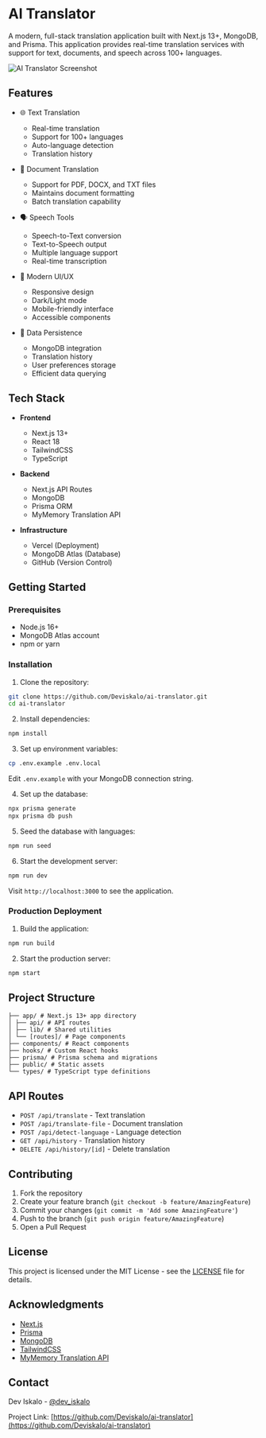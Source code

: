 # AI Translator

A modern, full-stack translation application built with Next.js 13+, MongoDB, and Prisma. This application provides real-time translation services with support for text, documents, and speech across 100+ languages.

![AI Translator Screenshot](screenshot.png)

## Features

- 🌐 Text Translation

  - Real-time translation
  - Support for 100+ languages
  - Auto-language detection
  - Translation history

- 📄 Document Translation

  - Support for PDF, DOCX, and TXT files
  - Maintains document formatting
  - Batch translation capability

- 🗣️ Speech Tools

  - Speech-to-Text conversion
  - Text-to-Speech output
  - Multiple language support
  - Real-time transcription

- 🎨 Modern UI/UX

  - Responsive design
  - Dark/Light mode
  - Mobile-friendly interface
  - Accessible components

- 💾 Data Persistence
  - MongoDB integration
  - Translation history
  - User preferences storage
  - Efficient data querying

## Tech Stack

- **Frontend**

  - Next.js 13+
  - React 18
  - TailwindCSS
  - TypeScript

- **Backend**

  - Next.js API Routes
  - MongoDB
  - Prisma ORM
  - MyMemory Translation API

- **Infrastructure**
  - Vercel (Deployment)
  - MongoDB Atlas (Database)
  - GitHub (Version Control)

## Getting Started

### Prerequisites

- Node.js 16+
- MongoDB Atlas account
- npm or yarn

### Installation

1. Clone the repository:

```bash
git clone https://github.com/Deviskalo/ai-translator.git
cd ai-translator
```

2. Install dependencies:

```bash
npm install
```

3. Set up environment variables:

```bash
cp .env.example .env.local
```

Edit `.env.example` with your MongoDB connection string.

4. Set up the database:

```bash
npx prisma generate
npx prisma db push
```

5. Seed the database with languages:

```bash
npm run seed
```

6. Start the development server:

```bash
npm run dev
```

Visit `http://localhost:3000` to see the application.

### Production Deployment

1. Build the application:

```bash
npm run build
```

2. Start the production server:

```bash
npm start
```

## Project Structure

```ai-translator/
├── app/ # Next.js 13+ app directory
│ ├── api/ # API routes
│ ├── lib/ # Shared utilities
│ └── [routes]/ # Page components
├── components/ # React components
├── hooks/ # Custom React hooks
├── prisma/ # Prisma schema and migrations
├── public/ # Static assets
└── types/ # TypeScript type definitions
```

## API Routes

- `POST /api/translate` - Text translation
- `POST /api/translate-file` - Document translation
- `POST /api/detect-language` - Language detection
- `GET /api/history` - Translation history
- `DELETE /api/history/[id]` - Delete translation

## Contributing

1. Fork the repository
2. Create your feature branch (`git checkout -b feature/AmazingFeature`)
3. Commit your changes (`git commit -m 'Add some AmazingFeature'`)
4. Push to the branch (`git push origin feature/AmazingFeature`)
5. Open a Pull Request

## License

This project is licensed under the MIT License - see the [LICENSE](LICENSE) file for details.

## Acknowledgments

- [Next.js](https://nextjs.org/)
- [Prisma](https://www.prisma.io/)
- [MongoDB](https://www.mongodb.com/)
- [TailwindCSS](https://tailwindcss.com/)
- [MyMemory Translation API](https://mymemory.translated.net/)

## Contact

Dev Iskalo - [@dev_iskalo](https://twitter.com/@dev_iskalo)

Project Link: [https://github.com/Deviskalo/ai-translator](https://github.com/Deviskalo/ai-translator)
